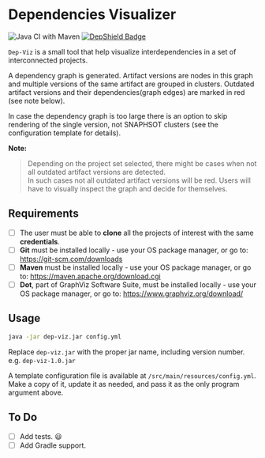 # Dependencies Visualizer

![Java CI with Maven](https://github.com/eduard-tita/dep-viz/workflows/Java%20CI%20with%20Maven/badge.svg)
[![DepShield Badge](https://depshield.sonatype.org/badges/eduard-tita/dep-viz/depshield.svg)](https://depshield.github.io)

`Dep-Viz` is a small tool that help visualize interdependencies in a set of interconnected projects.

A dependency graph is generated. Artifact versions are nodes in this graph and multiple versions of the same artifact are grouped in clusters.
Outdated artifact versions and their dependencies(graph edges) are marked in red (see note below).     

In case the dependency graph is too large there is an option to skip rendering of the single version, not SNAPHSOT clusters 
(see the configuration template for details).

**Note:**
> Depending on the project set selected, there might be cases when not all outdated artifact versions are detected.  
> In such cases not all outdated artifact versions will be red. 
> Users will have to visually inspect the graph and decide for themselves.   

## Requirements

- [ ] The user must be able to **clone** all the projects of interest with the same **credentials**.
- [ ] **Git** must be installed locally - use your OS package manager, or go to: https://git-scm.com/downloads
- [ ] **Maven** must be installed locally - use your OS package manager, or go to: https://maven.apache.org/download.cgi
- [ ] **Dot**, part of GraphViz Software Suite, must be installed locally - use your OS package manager, or go to: https://www.graphviz.org/download/ 

## Usage

```bash
java -jar dep-viz.jar config.yml
```
Replace `dep-viz.jar` with the proper jar name, including version number. e.g. `dep-viz-1.0.jar`

A template configuration file is available at `/src/main/resources/config.yml`. 
Make a copy of it, update it as needed, and pass it as the only program argument above.

## To Do

- [ ] Add tests. :smiley:
- [ ] Add Gradle support.
